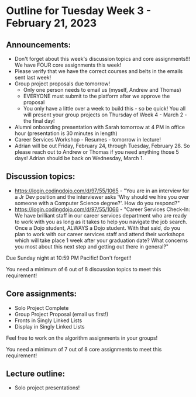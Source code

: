 # Outline for Tuesday Week 3 - February 21, 2023

## Announcements:
- Don't forget about this week's discussion topics and core assignments!!!  We have FOUR core assignments this week!
- Please verify that we have the correct courses and belts in the emails sent last week!
- Group project proposals due tomorrow!
  - Only one person needs to email us (myself, Andrew and Thomas)
  - EVERYONE must submit to the platform after we approve the proposal
  - You only have a little over a week to build this - so be quick!  You all will present your group projects on Thursday of Week 4 - March 2 - the final day!
- Alumni onboarding presentation with Sarah tomorrow at 4 PM in office hour (presentation is 30 minutes in length)
- Career Services Workshop - Resumes - tomorrow in lecture!
- Adrian will be out Friday, February 24, through Tuesday, February 28.  So please reach out to Andrew or Thomas if you need anything those 5 days!  Adrian should be back on Wednesday, March 1.

## Discussion topics:
- https://login.codingdojo.com/d/97/55/1065 - "You are in an interview for a Jr Dev position and the interviewer asks 'Why should we hire you over someone with a Computer Science degree?'. How do you respond?"
- https://login.codingdojo.com/d/97/55/1066 - "Career Services Check-In:  We have brilliant staff in our career services department who are ready to work with you as long as it takes to help you navigate the job search.  Once a Dojo student, ALWAYS a Dojo student.  With that said, do you plan to work with our career services staff and attend their workshops which will take place 1 week after your graduation date?  What concerns you most about this next step and getting out there in general?"

Due Sunday night at 10:59 PM Pacific!  Don't forget!!

You need a minimum of 6 out of 8 discussion topics to meet this requirement!

## Core assignments:
- Solo Project Complete
- Group Project Proposal (email us first!)
- Fronts in Singly Linked Lists
- Display in Singly Linked Lists

Feel free to work on the algorithm assignments in your groups!

You need a minimum of 7 out of 8 core assignments to meet this requirement!

## Lecture outline:
- Solo project presentations!